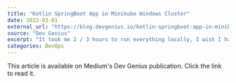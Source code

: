 ```yaml
---
title: "Kotlin SpringBoot App in Minikube Windows Cluster"
date: 2022-03-01
external_url: "https://blog.devgenius.io/kotlin-springboot-app-in-minikube-windows-cluster-c5269e3f88fb"
source: "Dev Genius"
excerpt: "It took me 2 / 3 hours to run everything locally, I wish I had a battle plan like this when I started."
categories: DevOps
---
```


This article is available on Medium's Dev Genius publication. Click the link to read it. 